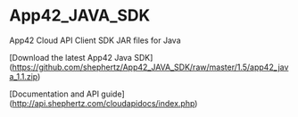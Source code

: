 App42_JAVA_SDK
==============

App42 Cloud API Client SDK JAR files for Java

[Download the latest App42 Java SDK] (https://github.com/shephertz/App42_JAVA_SDK/raw/master/1.5/app42_java_1.1.zip)

[Documentation and API guide] (http://api.shephertz.com/cloudapidocs/index.php)
